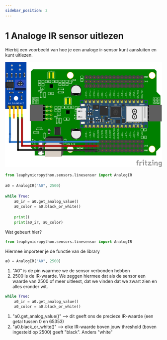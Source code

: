 ```yaml
---
sidebar_position: 2
---
```


# 1 Analoge IR sensor uitlezen


Hierbij een voorbeeld van hoe je een analoge ir-sensor kunt aansluiten en kunt uitlezen.

![1 analog ir met shield](1_analog_ir_with_shield.png)

```python
from leaphymicropython.sensors.linesensor import AnalogIR

a0 = AnalogIR("A0", 2500)

while True:
    a0_ir = a0.get_analog_value()
    a0_color = a0.black_or_white()
    
    print()
    print(a0_ir, a0_color)
```
Wat gebeurt hier?

```python
from leaphymicropython.sensors.linesensor import AnalogIR
```
Hiermee importeer je de functie van de library

```python
a0 = AnalogIR("A0", 2500)
```
1. "A0" is de pin waarmee we de sensor verbonden hebben
2. 2500 is de IR-waarde. We zeggen hiermee dat als de sensor een waarde van 2500 of meer uitleest, dat we vinden dat we zwart zien en alles eronder wit.

```python
while True:
    a0_ir = a0.get_analog_value()
    a0_color = a0.black_or_white()
```
1. "a0.get_analog_value()" --> dit geeft ons de precieze IR-waarde (een getal tussen 0 en 65353)
2. "a0.black_or_white()" --> elke IR-waarde boven jouw threshold (boven ingesteld op 2500) geeft "black". Anders "white"